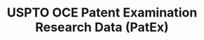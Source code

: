 ---
layout: default
bigquery: https://console.cloud.google.com/bigquery?p=patents-public-data&d=uspto_oce_pair&page=dataset
citation: 'Graham, S. Marco, A., and Miller, A. (2015). “The USPTO Patent Examination
  Research Dataset: A Window on the Process of Patent Examination.”'
contributors: Graham, S. Marco, A., Miller, A.
cost: None
description: The latest version of PatEx (referred to below as the 2020 release) contains
  detailed information on nearly 11.9 million publicly-viewable provisional and non-provisional
  patent applications to the USPTO and over 4.6 million Patent Cooperation Treaty
  (PCT) applications. It is based on data that OCE downloaded from the Patent Examination
  Data System (PEDS) in April, 2021. The PEDS data are sourced from Public PAIR. The
  first time that OCE used PEDS as the basis of PatEx was for the 2019 release. We
  took the PEDS data and organized it into the familiar PatEx data files, which are
  based on the organization of the Public PAIR portal. The data files include information
  on each application’s characteristics, prosecution history, continuation history,
  claims of foreign priority, patent term adjustment history, publication history,
  and correspondence address information.
documentation: 'For the 2019 and later releases, new technical documentation is available
  https://www.uspto.gov/sites/default/files/documents/PatEx-2019-Technical-Doc.pdf


  A document describing the 2014-2017 data sets is available and can be cited as:
  Graham, Stuart J.H. and Marco, Alan C. and Miller, Richard, The USPTO Patent Examination
  Research Dataset: A Window on the Process of Patent Examination (November 30, 2015).
  Available at SSRN: https://ssrn.com/abstract=2702637.'
last_edit: Mon, 04 Apr 2022 19:06:22 GMT
location: https://www.uspto.gov/ip-policy/economic-research/research-datasets/patent-examination-research-dataset-public-pair
maintained_by: EconomicsData@uspto.gov
related_publications: https://ssrn.com/abstract=29956744, https://ssrn.com/abstract=2702637
schema_fields: '[''earliest_pgpub_number'', ''examiner_name_first'', ''small_entity_indicator'',
  ''application_number'', ''inventor_country_code'', ''event_code'', ''inventor_name_last'',
  ''parent_application_number'', ''parent_country_code'', ''continuation_type'', ''correspondence_street_line_1'',
  ''application_type'', ''correspondence_postal_code'', ''child_filing_date'', ''parent_filing_date'',
  ''inventor_name_middle'', ''examiner_name_middle'', ''examiner_name_last'', ''uspc_class'',
  ''atty_docket_number'', ''invention_title'', ''inventor_country_name'', ''appl_status_date'',
  ''abandon_date'', ''aia_first_to_file'', ''uspc_subclass'', ''inventor_rank'', ''correspondence_name_line_2'',
  ''disposal_type'', ''correspondence_region_code'', ''inventor_address_type'', ''file_location_date'',
  ''examiner_art_unit'', ''wipo_pub_number'', ''patent_number'', ''invention_subject_matter'',
  ''foreign_parent_id'', ''sequence_number'', ''child_application_number'', ''recorded_date'',
  ''correspondence_region_name'', ''correspondence_street_line_2'', ''status_code'',
  ''appl_status_code'', ''parent_country'', ''file_location'', ''wipo_pub_date'',
  ''event_description'', ''correspondence_country_code'', ''customer_number'', ''confirm_number'',
  ''earliest_pgpub_date'', ''foreign_parent_date'', ''correspondence_name_line_1'',
  ''filing_date'', ''inventor_region_code'', ''correspondence_country_name'', ''status_description'',
  ''examiner_id'', ''patent_issue_date'', ''correspondence_city'', ''application_number_pair'',
  ''inventor_name_first'']'
shortname: patex
tags:
- patents
- legal
- history
terms_of_use: 'USPTO’s online databases are not designed or intended to be a source
  for bulk downloads of USPTO data when accessed through the website’s interfaces.
  Individuals, companies, IP addresses, or blocks of IP addresses who, in effect,
  deny or decrease service by generating unusually high numbers of database accesses
  (searches, pages, or hits), whether generated manually or in an automated fashion,
  may be denied access to USPTO servers without notice.


  Bulk data products may be separately obtained from the USPTO, either for free or
  at the cost of dissemination. For details, see information on Electronic Bulk Data
  Products: https://www.uspto.gov/learning-and-resources/electronic-bulk-data-products'
title: USPTO OCE Patent Examination Research Data (PatEx)
uuid: 4342caa7-23af-420c-b2f6-6088f133df6a
---